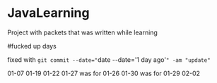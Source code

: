 # JavaLearning
Project with packets that was written while learning

#fucked up days

fixed with `git commit --date="`date --date='1 day ago'`" -am "update"`

01-07
01-19
01-22
01-27 was for 01-26
01-30 was for 01-29
02-02